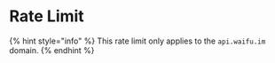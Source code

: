 # Rate Limit

{% hint style="info" %}
This rate limit only applies to the `api.waifu.im` domain.
{% endhint %}

